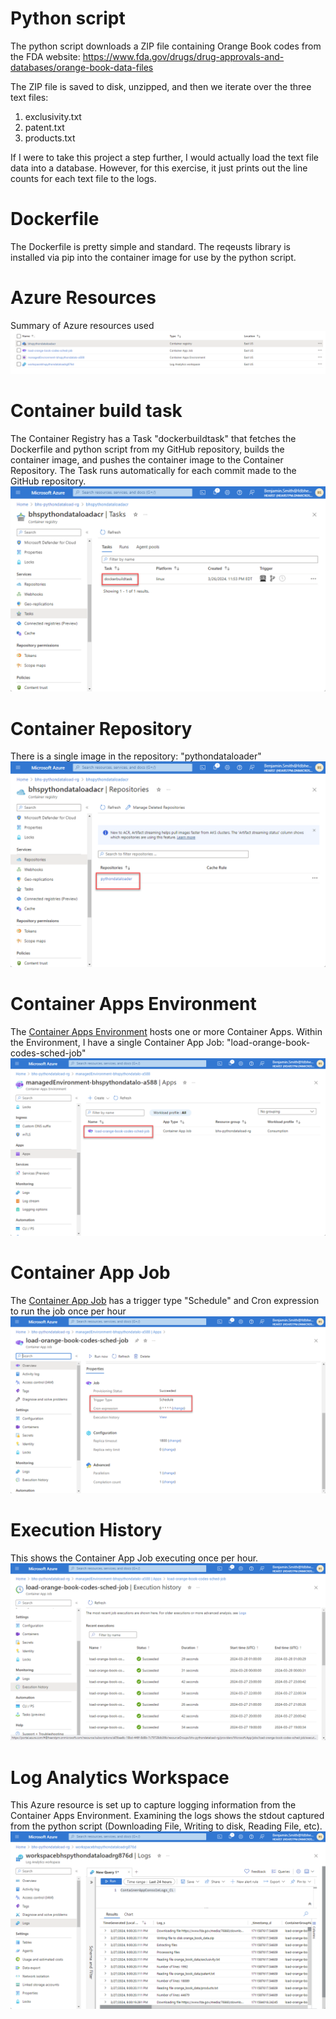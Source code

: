 # Python script
The python script downloads a ZIP file containing Orange Book codes from the FDA website: https://www.fda.gov/drugs/drug-approvals-and-databases/orange-book-data-files

The ZIP file is saved to disk, unzipped, and then we iterate over the three text files:
1. exclusivity.txt
2. patent.txt
3. products.txt

If I were to take this project a step further, I would actually load the text file data into a database. However, for this exercise, it just prints out the line counts for each text file to the logs.

# Dockerfile
The Dockerfile is pretty simple and standard. The reqeusts library is installed via pip into the container image for use by the python script.

# Azure Resources
Summary of Azure resources used
![](screenshot/azure_resources.png)

# Container build task
The Container Registry has a Task "dockerbuildtask" that fetches the Dockerfile and python script from my GitHub repository, builds the container image, and pushes the container image to the Container Repository. The Task runs automatically for each commit made to the GitHub repository.
![](screenshot/container_registry_task.png)

# Container Repository
There is a single image in the repository: "pythondataloader"
![](screenshot/container_registry_repo.png)

# Container Apps Environment
The [Container Apps Environment](https://learn.microsoft.com/en-us/azure/container-apps/environment) hosts one or more Container Apps. Within the Environment, I have a single Container App Job: "load-orange-book-codes-sched-job"
![](screenshot/container_apps_environment.png)

# Container App Job
The [Container App Job](https://learn.microsoft.com/en-us/azure/container-apps/jobs?tabs=azure-cli) has a trigger type "Schedule" and Cron expression to run the job once per hour
![](screenshot/container_app_job.png)

# Execution History
This shows the Container App Job executing once per hour.
![](screenshot/container_app_job_execution_history.png)

# Log Analytics Workspace
This Azure resource is set up to capture logging information from the Container Apps Environment. Examining the logs shows the stdout captured from the python script (Downloading File, Writing to disk, Reading File, etc).
![](screenshot/log_analytics.png)